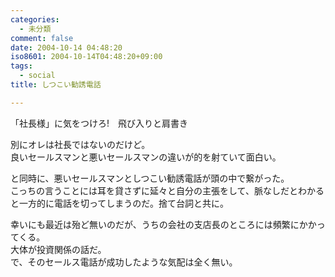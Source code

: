 ```yaml
---
categories:
  - 未分類
comment: false
date: 2004-10-14 04:48:20
iso8601: 2004-10-14T04:48:20+09:00
tags:
  - social
title: しつこい勧誘電話

---
```


<div class="entry-body">
  <p>「社長様」に気をつけろ!　飛び入りと肩書き</p>

  <p>別にオレは社長ではないのだけど。<br />
    良いセールスマンと悪いセールスマンの違いが的を射ていて面白い。</p>

  <p>と同時に、悪いセールスマンとしつこい勧誘電話が頭の中で繋がった。<br />
    こっちの言うことには耳を貸さずに延々と自分の主張をして、脈なしだとわかると一方的に電話を切ってしまうのだ。捨て台詞と共に。</p>

  <p>幸いにも最近は殆ど無いのだが、うちの会社の支店長のところには頻繁にかかってくる。<br />
    大体が投資関係の話だ。<br />
    で、そのセールス電話が成功したような気配は全く無い。</p>
</div>
